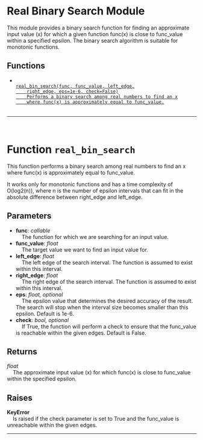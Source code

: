 <h1>Real Binary Search Module</h1>
 This module provides a binary search function for finding an approximate input value (x) for which a given function func(x) is close to func_value within a specified epsilon. The binary search algorithm is suitable for monotonic functions.  
<h2>Functions</h2>
<ul>
<li> <a href='#function-real_bin_search'><code>
real_bin_search(func, func_value, left_edge,
    right_edge, eps=1e-6, check=False)
    Performs a binary search among real numbers to find an x
    where func(x) is approximately equal to func_value.
</code></a> <br> </li>
</ul>

______________________________________________________________________

<div style="page-break-after: always; visibility: hidden"></div>
<br>
<h1 id="function-real_bin_search">
<strong>Function</strong>
<code>real_bin_search</code></h1>
This function performs a binary search among real numbers to find an x
where func(x) is approximately equal to func_value.

It works only for monotonic functions and
has a time complexity of O(log2(n)),
where n is the number of epsilon intervals that can fit in the
absolute difference between right_edge and left_edge.

<h2>Parameters</h2>
<ul>
<li> <strong>func</strong>: <em>callable</em> <br>
&nbsp;&nbsp;&nbsp;&nbsp;The function for which we are searching for an input value. <br></li>
<li> <strong>func_value</strong>: <em>float</em> <br>
&nbsp;&nbsp;&nbsp;&nbsp;The target value we want to find an input value for. <br></li>
<li> <strong>left_edge</strong>: <em>float</em> <br>
&nbsp;&nbsp;&nbsp;&nbsp;The left edge of the search interval. The function is assumed to exist within this interval. <br></li>
<li> <strong>right_edge</strong>: <em>float</em> <br>
&nbsp;&nbsp;&nbsp;&nbsp;The right edge of the search interval. The function is assumed to exist within this interval. <br></li>
<li> <strong>eps</strong>: <em>float, optional</em> <br>
&nbsp;&nbsp;&nbsp;&nbsp;The epsilon value that determines the desired accuracy of the result. The search will stop when the interval size becomes smaller than this epsilon. Default is 1e-6. <br></li>
<li> <strong>check</strong>: <em>bool, optional</em> <br>
&nbsp;&nbsp;&nbsp;&nbsp;If True, the function will perform a check to ensure that the func_value is reachable within the given edges. Default is False. <br></li>
</ul>
<h2>Returns</h2>
<em>float</em> <br>
&nbsp;&nbsp;&nbsp;&nbsp;The approximate input value (x) for which func(x) is close to func_value within the specified epsilon.   <br>
<h2>Raises</h2>
<strong>KeyError</strong> <br>
&nbsp;&nbsp;&nbsp;&nbsp;Is raised if the check parameter is set to True and the func_value is unreachable within the given edges. <br>

______________________________________________________________________
